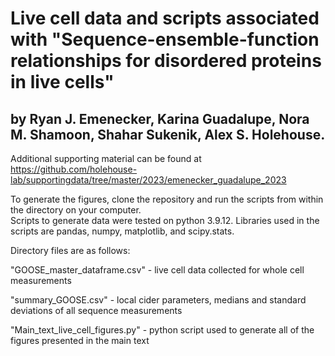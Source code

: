 # Live cell data and scripts associated with "Sequence-ensemble-function relationships for disordered proteins in live cells"

## by Ryan J. Emenecker, Karina Guadalupe, Nora M. Shamoon, Shahar Sukenik, Alex S. Holehouse.  

Additional supporting material can be found at https://github.com/holehouse-lab/supportingdata/tree/master/2023/emenecker_guadalupe_2023 

To generate the figures, clone the repository and run the scripts from within the directory on your computer.  
Scripts to generate data were tested on python 3.9.12. Libraries used in the scripts are pandas, numpy, matplotlib, and scipy.stats.  

Directory files are as follows:  

"GOOSE_master_dataframe.csv" - live cell data collected for whole cell measurements  

"summary_GOOSE.csv" - local cider parameters, medians and standard deviations of all sequence measurements  

"Main_text_live_cell_figures.py" - python script used to generate all of the figures presented in the main text  
